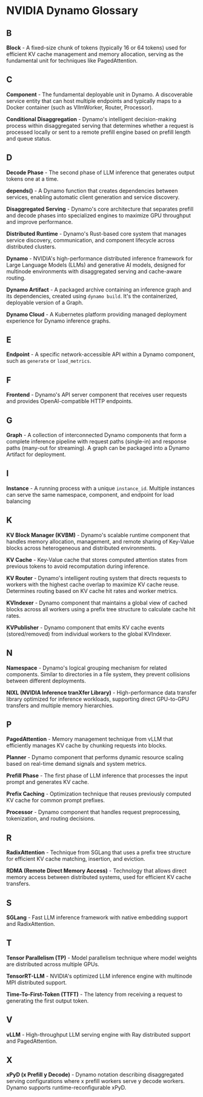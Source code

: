 # NVIDIA Dynamo Glossary

## B
**Block** - A fixed-size chunk of tokens (typically 16 or 64 tokens) used for efficient KV cache management and memory allocation, serving as the fundamental unit for techniques like PagedAttention.

## C
**Component** - The fundamental deployable unit in Dynamo. A discoverable service entity that can host multiple endpoints and typically maps to a Docker container (such as VllmWorker, Router, Processor).

**Conditional Disaggregation** - Dynamo's intelligent decision-making process within disaggregated serving that determines whether a request is processed locally or sent to a remote prefill engine based on prefill length and queue status.

## D
**Decode Phase** - The second phase of LLM inference that generates output tokens one at a time.

**depends()** - A Dynamo function that creates dependencies between services, enabling automatic client generation and service discovery.

**Disaggregated Serving** - Dynamo's core architecture that separates prefill and decode phases into specialized engines to maximize GPU throughput and improve performance.

**Distributed Runtime** - Dynamo's Rust-based core system that manages service discovery, communication, and component lifecycle across distributed clusters.

**Dynamo** - NVIDIA's high-performance distributed inference framework for Large Language Models (LLMs) and generative AI models, designed for multinode environments with disaggregated serving and cache-aware routing.

**Dynamo Artifact** - A packaged archive containing an inference graph and its dependencies, created using `dynamo build`. It's the containerized, deployable version of a Graph.

**Dynamo Cloud** - A Kubernetes platform providing managed deployment experience for Dynamo inference graphs.

## E
**Endpoint** - A specific network-accessible API within a Dynamo component, such as `generate` or `load_metrics`.

## F
**Frontend** - Dynamo's API server component that receives user requests and provides OpenAI-compatible HTTP endpoints.

## G
**Graph** - A collection of interconnected Dynamo components that form a complete inference pipeline with request paths (single-in) and response paths (many-out for streaming). A graph can be packaged into a Dynamo Artifact for deployment.

## I
**Instance** - A running process with a unique `instance_id`. Multiple instances can serve the same namespace, component, and endpoint for load balancing

## K
**KV Block Manager (KVBM)** - Dynamo's scalable runtime component that handles memory allocation, management, and remote sharing of Key-Value blocks across heterogeneous and distributed environments.

**KV Cache** - Key-Value cache that stores computed attention states from previous tokens to avoid recomputation during inference.

**KV Router** - Dynamo's intelligent routing system that directs requests to workers with the highest cache overlap to maximize KV cache reuse. Determines routing based on KV cache hit rates and worker metrics.

**KVIndexer** - Dynamo component that maintains a global view of cached blocks across all workers using a prefix tree structure to calculate cache hit rates.

**KVPublisher** - Dynamo component that emits KV cache events (stored/removed) from individual workers to the global KVIndexer.

## N
**Namespace** - Dynamo's logical grouping mechanism for related components. Similar to directories in a file system, they prevent collisions between different deployments.

**NIXL (NVIDIA Inference tranXfer Library)** - High-performance data transfer library optimized for inference workloads, supporting direct GPU-to-GPU transfers and multiple memory hierarchies.

## P
**PagedAttention** - Memory management technique from vLLM that efficiently manages KV cache by chunking requests into blocks.

**Planner** - Dynamo component that performs dynamic resource scaling based on real-time demand signals and system metrics.

**Prefill Phase** - The first phase of LLM inference that processes the input prompt and generates KV cache.

**Prefix Caching** - Optimization technique that reuses previously computed KV cache for common prompt prefixes.

**Processor** - Dynamo component that handles request preprocessing, tokenization, and routing decisions.

## R
**RadixAttention** - Technique from SGLang that uses a prefix tree structure for efficient KV cache matching, insertion, and eviction.

**RDMA (Remote Direct Memory Access)** - Technology that allows direct memory access between distributed systems, used for efficient KV cache transfers.

## S
**SGLang** - Fast LLM inference framework with native embedding support and RadixAttention.

## T
**Tensor Parallelism (TP)** - Model parallelism technique where model weights are distributed across multiple GPUs.

**TensorRT-LLM** - NVIDIA's optimized LLM inference engine with multinode MPI distributed support.

**Time-To-First-Token (TTFT)** - The latency from receiving a request to generating the first output token.

## V
**vLLM** - High-throughput LLM serving engine with Ray distributed support and PagedAttention.

## X
**xPyD (x Prefill y Decode)** - Dynamo notation describing disaggregated serving configurations where x prefill workers serve y decode workers. Dynamo supports runtime-reconfigurable xPyD.
